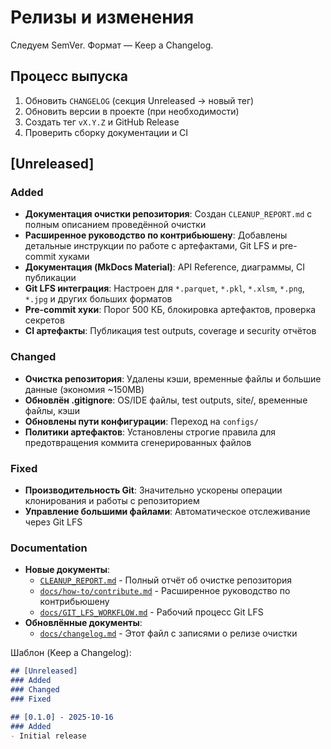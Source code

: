 # Релизы и изменения

Следуем SemVer. Формат — Keep a Changelog.

## Процесс выпуска

1. Обновить `CHANGELOG` (секция Unreleased → новый тег)
2. Обновить версии в проекте (при необходимости)
3. Создать тег `vX.Y.Z` и GitHub Release
4. Проверить сборку документации и CI

## [Unreleased]

### Added

- **Документация очистки репозитория**: Создан `CLEANUP_REPORT.md` с полным описанием проведённой очистки
- **Расширенное руководство по контрибьюшену**: Добавлены детальные инструкции по работе с артефактами, Git LFS и pre-commit хуками
- **Документация (MkDocs Material)**: API Reference, диаграммы, CI публикации
- **Git LFS интеграция**: Настроен для `*.parquet`, `*.pkl`, `*.xlsm`, `*.png`, `*.jpg` и других больших форматов
- **Pre-commit хуки**: Порог 500 КБ, блокировка артефактов, проверка секретов
- **CI артефакты**: Публикация test outputs, coverage и security отчётов

### Changed

- **Очистка репозитория**: Удалены кэши, временные файлы и большие данные (экономия ~150MB)
- **Обновлён .gitignore**: OS/IDE файлы, test outputs, site/, временные файлы, кэши
- **Обновлены пути конфигурации**: Переход на `configs/`
- **Политики артефактов**: Установлены строгие правила для предотвращения коммита сгенерированных файлов

### Fixed

- **Производительность Git**: Значительно ускорены операции клонирования и работы с репозиторием
- **Управление большими файлами**: Автоматическое отслеживание через Git LFS

### Documentation

- **Новые документы**:
  - [`CLEANUP_REPORT.md`](../../CLEANUP_REPORT.md) - Полный отчёт об очистке репозитория
  - [`docs/how-to/contribute.md`](how-to/contribute.md) - Расширенное руководство по контрибьюшену
  - [`docs/GIT_LFS_WORKFLOW.md`](GIT_LFS_WORKFLOW.md) - Рабочий процесс Git LFS
- **Обновлённые документы**:
  - [`docs/changelog.md`](changelog.md) - Этот файл с записями о релизе очистки

Шаблон (Keep a Changelog):

```markdown
## [Unreleased]
### Added
### Changed
### Fixed

## [0.1.0] - 2025-10-16
### Added
- Initial release
```
